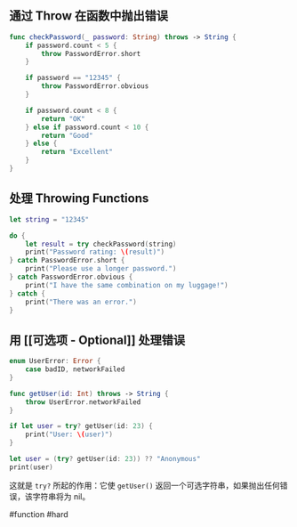 ## 通过 Throw 在函数中抛出错误

```swift
func checkPassword(_ password: String) throws -> String {
    if password.count < 5 {
        throw PasswordError.short
    }

    if password == "12345" {
        throw PasswordError.obvious
    }

    if password.count < 8 {
        return "OK"
    } else if password.count < 10 {
        return "Good"
    } else {
        return "Excellent"
    }
}
```

## 处理 Throwing Functions

```swift
let string = "12345"

do {
    let result = try checkPassword(string)
    print("Password rating: \(result)")
} catch PasswordError.short {
    print("Please use a longer password.")
} catch PasswordError.obvious {
    print("I have the same combination on my luggage!")
} catch {
    print("There was an error.")
}
```

## 用 [[可选项 - Optional]] 处理错误

```swift
enum UserError: Error {
    case badID, networkFailed
}

func getUser(id: Int) throws -> String {
    throw UserError.networkFailed
}

if let user = try? getUser(id: 23) {
    print("User: \(user)")
}
```

```swift
let user = (try? getUser(id: 23)) ?? "Anonymous"
print(user)
```

这就是 `try?` 所起的作用：它使 `getUser()` 返回一个可选字符串，如果抛出任何错误，该字符串将为 nil。

#function #hard 